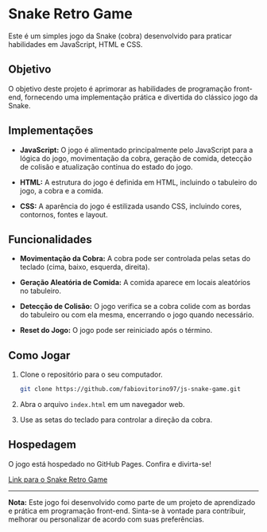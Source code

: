 # Snake Retro Game

Este é um simples jogo da Snake (cobra) desenvolvido para praticar habilidades em JavaScript, HTML e CSS.

## Objetivo

O objetivo deste projeto é aprimorar as habilidades de programação front-end, fornecendo uma implementação prática e divertida do clássico jogo da Snake.

## Implementações

- **JavaScript:** O jogo é alimentado principalmente pelo JavaScript para a lógica do jogo, movimentação da cobra, geração de comida, detecção de colisão e atualização contínua do estado do jogo.

- **HTML:** A estrutura do jogo é definida em HTML, incluindo o tabuleiro do jogo, a cobra e a comida.

- **CSS:** A aparência do jogo é estilizada usando CSS, incluindo cores, contornos, fontes e layout.

## Funcionalidades

- **Movimentação da Cobra:** A cobra pode ser controlada pelas setas do teclado (cima, baixo, esquerda, direita).

- **Geração Aleatória de Comida:** A comida aparece em locais aleatórios no tabuleiro.

- **Detecção de Colisão:** O jogo verifica se a cobra colide com as bordas do tabuleiro ou com ela mesma, encerrando o jogo quando necessário.

- **Reset do Jogo:** O jogo pode ser reiniciado após o término.

## Como Jogar

1. Clone o repositório para o seu computador.

    ```bash
    git clone https://github.com/fabiovitorino97/js-snake-game.git
    ```

2. Abra o arquivo `index.html` em um navegador web.

3. Use as setas do teclado para controlar a direção da cobra.

## Hospedagem

O jogo está hospedado no GitHub Pages. Confira e divirta-se!

[Link para o Snake Retro Game](https://fabiovitorino97.github.io/js-snake-game/)

---

**Nota:** Este jogo foi desenvolvido como parte de um projeto de aprendizado e prática em programação front-end. Sinta-se à vontade para contribuir, melhorar ou personalizar de acordo com suas preferências.
